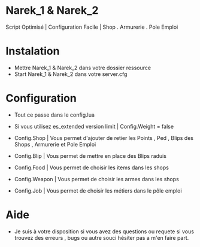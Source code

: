 # Narek_1 & Narek_2

Script Optimisé | Configuration Facile | Shop . Armurerie . Pole Emploi 

# Instalation 

  - Mettre Narek_1 & Narek_2 dans votre dossier ressource
  - Start Narek_1 & Narek_2 dans votre server.cfg
  
# Configuration

  - Tout ce passe dans le config.lua
  
  - Si vous utilisez es_extended version limit | Config.Weight = false
  - Config.Shop | Vous permet d'ajouter de retier les Points , Ped , Blips des Shops , Armurerie et Pole Emploi
  - Config.Blip | Vous permet de mettre en place des Blips raduis
  - Config.Food | Vous permet de choisir les items dans les shops
  - Config.Weapon | Vous permet de choisir les armes dans les shops
  - Config.Job | Vous permet de choisir les métiers dans le pôle emploi
  
# Aide

  - Je suis à votre disposition si vous avez des questions ou requete si vous trouvez des erreurs , bugs ou autre souci hésiter pas a m'en faire part.
